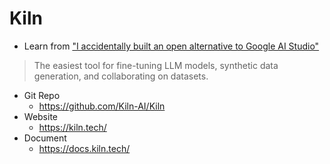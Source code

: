 # Kiln

- Learn from ["I accidentally built an open alternative to Google AI Studio"](https://www.reddit.com/r/LocalLLaMA/comments/1i1ffid/i_accidentally_built_an_open_alternative_to/)

> The easiest tool for fine-tuning LLM models, synthetic data generation, and collaborating on datasets.

- Git Repo
  - https://github.com/Kiln-AI/Kiln
- Website
  - https://kiln.tech/
- Document
  - https://docs.kiln.tech/